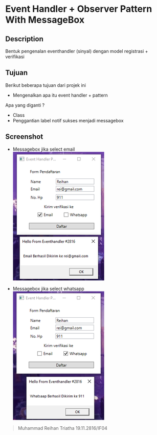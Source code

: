 # Event Handler + Observer Pattern With MessageBox

## Description
Bentuk pengenalan eventhandler (sinyal) dengan model registrasi + verifikasi
## Tujuan
Berikut beberapa tujuan dari projek ini

- Mengenalkan apa itu event handler + pattern

Apa yang diganti ?
- Class
- Penggantian label notif sukses menjadi messagebox

## Screenshot
- Messagebox jika select email
![image](https://github.com/raihante/EventHandler/blob/main/1.png)

- Messagebox jika select whatsapp
![image](https://github.com/raihante/EventHandler/blob/main/2.png)

> Muhammad Reihan Triatha 19.11.2816/IF04
